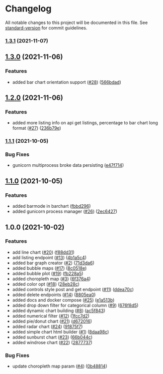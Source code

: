 # Changelog

All notable changes to this project will be documented in this file. See [standard-version](https://github.com/conventional-changelog/standard-version) for commit guidelines.

### [1.3.1](https://github.com/alphinside/iframe-chart-builder/compare/v1.3.0...v1.3.1) (2021-11-07)

## [1.3.0](https://github.com/alphinside/iframe-chart-builder/compare/v1.2.0...v1.3.0) (2021-11-06)


### Features

* added bar chart orientation support ([#28](https://github.com/alphinside/iframe-chart-builder/issues/28)) ([566bdad](https://github.com/alphinside/iframe-chart-builder/commit/566bdad4df3f922eca1fda95e3b7dca8096e4db6))

## [1.2.0](https://github.com/alphinside/iframe-chart-builder/compare/v1.1.1...v1.2.0) (2021-11-06)


### Features

* added more listing info on api get listings, percentage to bar chart long format ([#27](https://github.com/alphinside/iframe-chart-builder/issues/27)) ([236b79e](https://github.com/alphinside/iframe-chart-builder/commit/236b79e93c85eaff6ca1ae15cb1525dc83174ca7))

### [1.1.1](https://github.com/alphinside/iframe-chart-builder/compare/v1.1.0...v1.1.1) (2021-10-05)


### Bug Fixes

* gunicorn multiprocess broke data persisting ([e47f714](https://github.com/alphinside/iframe-chart-builder/commit/e47f714c43a1fff2f33adfb25835c9a2b7df5a9c))

## [1.1.0](https://github.com/alphinside/iframe-chart-builder/compare/v1.0.0...v1.1.0) (2021-10-05)


### Features

* added barmode in barchart ([fbbd296](https://github.com/alphinside/iframe-chart-builder/commit/fbbd29689d598c6b33e8338935ed8735dceab280))
* added gunicorn process manager ([#26](https://github.com/alphinside/iframe-chart-builder/issues/26)) ([2ec6427](https://github.com/alphinside/iframe-chart-builder/commit/2ec6427623f24d83f32128db8b78a322b386540e))

## 1.0.0 (2021-10-02)


### Features

* add line chart ([#20](https://github.com/alphinside/iframe-chart-builder/issues/20)) ([f88dd31](https://github.com/alphinside/iframe-chart-builder/commit/f88dd31ddb75c32ccc26b1f092716065ee4e1dfb))
* add listing endpoint ([#13](https://github.com/alphinside/iframe-chart-builder/issues/13)) ([4b1a5c4](https://github.com/alphinside/iframe-chart-builder/commit/4b1a5c4268b082426134a93820a605594eddb02a))
* added bar graph creator ([#2](https://github.com/alphinside/iframe-chart-builder/issues/2)) ([71d3da6](https://github.com/alphinside/iframe-chart-builder/commit/71d3da669d31349191b1004107dcb1818ec5c22b))
* added bubble maps ([#17](https://github.com/alphinside/iframe-chart-builder/issues/17)) ([8c0518e](https://github.com/alphinside/iframe-chart-builder/commit/8c0518ef5f514b78aa9e011d104c94fafa0f19c9))
* added bubble plot ([#19](https://github.com/alphinside/iframe-chart-builder/issues/19)) ([fb228a5](https://github.com/alphinside/iframe-chart-builder/commit/fb228a57921a1d2e0aa54fcdf91caacec52d5c5f))
* added choropleth map ([#3](https://github.com/alphinside/iframe-chart-builder/issues/3)) ([6f376a4](https://github.com/alphinside/iframe-chart-builder/commit/6f376a412a23cc4d7f55083e4e6609b7e8e4d232))
* added color opt ([#18](https://github.com/alphinside/iframe-chart-builder/issues/18)) ([28eb28c](https://github.com/alphinside/iframe-chart-builder/commit/28eb28cecd69c15b6c1e5c5ceeb1ddccc308715b))
* added controls style post and get endpoint ([#11](https://github.com/alphinside/iframe-chart-builder/issues/11)) ([ddea70c](https://github.com/alphinside/iframe-chart-builder/commit/ddea70cb1b1619f4e6139227c03b7f4b0d1524d8))
* added delete endpoints ([#14](https://github.com/alphinside/iframe-chart-builder/issues/14)) ([8805ea0](https://github.com/alphinside/iframe-chart-builder/commit/8805ea017effb99aa1f031ab1fa6697484ca99b7))
* added docs and docker compose ([#25](https://github.com/alphinside/iframe-chart-builder/issues/25)) ([e1a513b](https://github.com/alphinside/iframe-chart-builder/commit/e1a513b84e9347c3c33428ed7376477e2a48adff))
* added drop down filter for categorical column ([#9](https://github.com/alphinside/iframe-chart-builder/issues/9)) ([676f8d5](https://github.com/alphinside/iframe-chart-builder/commit/676f8d5f026e6c6f25f337a21d89a74a917ea8fb))
* added dynamic chart building ([#8](https://github.com/alphinside/iframe-chart-builder/issues/8)) ([ac5f843](https://github.com/alphinside/iframe-chart-builder/commit/ac5f843a4cb709f5cf9118a725b22945d4cd3029))
* added numerical filter ([#12](https://github.com/alphinside/iframe-chart-builder/issues/12)) ([1fcc7d2](https://github.com/alphinside/iframe-chart-builder/commit/1fcc7d2f4beb8228171bee76db559dd8701195fa))
* added pie/donut chart ([#21](https://github.com/alphinside/iframe-chart-builder/issues/21)) ([d672016](https://github.com/alphinside/iframe-chart-builder/commit/d672016512e2c6125d04fc52ba19d074372c59bf))
* added radar chart ([#24](https://github.com/alphinside/iframe-chart-builder/issues/24)) ([91875f7](https://github.com/alphinside/iframe-chart-builder/commit/91875f7e6798a91c69ecced3642535fe6a6b45a8))
* added simple chart html builder ([#1](https://github.com/alphinside/iframe-chart-builder/issues/1)) ([8daa98c](https://github.com/alphinside/iframe-chart-builder/commit/8daa98c6428243a5ed24315e2067b17b0e6e7df5))
* added sunburst chart ([#23](https://github.com/alphinside/iframe-chart-builder/issues/23)) ([66b044c](https://github.com/alphinside/iframe-chart-builder/commit/66b044c4d4c93cafe9a5563fa39d1eb56f4d060c))
* added windrose chart ([#22](https://github.com/alphinside/iframe-chart-builder/issues/22)) ([2877737](https://github.com/alphinside/iframe-chart-builder/commit/2877737347058cd926e070922488b5f6d84441fb))


### Bug Fixes

* update choropleth map param ([#4](https://github.com/alphinside/iframe-chart-builder/issues/4)) ([0b48814](https://github.com/alphinside/iframe-chart-builder/commit/0b488145a198cb9178578c8728ec2f8d250dd1f0))
